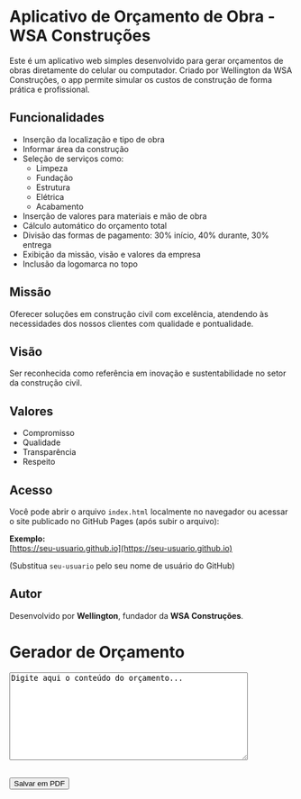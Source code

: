 # Aplicativo de Orçamento de Obra - WSA Construções

Este é um aplicativo web simples desenvolvido para gerar orçamentos de obras diretamente do celular ou computador. Criado por Wellington da WSA Construções, o app permite simular os custos de construção de forma prática e profissional.

## Funcionalidades

- Inserção da localização e tipo de obra
- Informar área da construção
- Seleção de serviços como:
  - Limpeza
  - Fundação
  - Estrutura
  - Elétrica
  - Acabamento
- Inserção de valores para materiais e mão de obra
- Cálculo automático do orçamento total
- Divisão das formas de pagamento: 30% início, 40% durante, 30% entrega
- Exibição da missão, visão e valores da empresa
- Inclusão da logomarca no topo

## Missão

Oferecer soluções em construção civil com excelência, atendendo às necessidades dos nossos clientes com qualidade e pontualidade.

## Visão

Ser reconhecida como referência em inovação e sustentabilidade no setor da construção civil.

## Valores

- Compromisso  
- Qualidade  
- Transparência  
- Respeito  

## Acesso

Você pode abrir o arquivo `index.html` localmente no navegador ou acessar o site publicado no GitHub Pages (após subir o arquivo):

**Exemplo:**  
[https://seu-usuario.github.io](https://seu-usuario.github.io)

(Substitua `seu-usuario` pelo seu nome de usuário do GitHub)

## Autor

Desenvolvido por **Wellington**, fundador da **WSA Construções**.
<!DOCTYPE html>
<html lang="pt-br">
<head>
  <meta charset="UTF-8">
  <title>Teste PDF</title>
</head>
<body>
  <h1>Gerador de Orçamento</h1>

  <textarea id="texto" rows="10" cols="50">Digite aqui o conteúdo do orçamento...</textarea><br><br>
  <button onclick="gerarPDF()">Salvar em PDF</button>

  <script src="https://cdnjs.cloudflare.com/ajax/libs/jspdf/2.5.1/jspdf.umd.min.js"></script>
  <script>
    function gerarPDF() {
      const { jsPDF } = window.jspdf;
      const texto = document.getElementById("texto").value;
      const doc = new jsPDF();
      doc.text(texto, 10, 10);
      doc.save("orcamento_teste.pdf");
    }
  </script>
</body>
</html>


